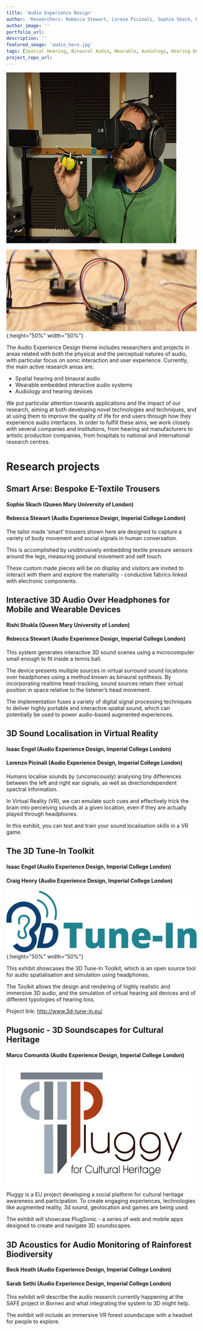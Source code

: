```yaml
---
title: 'Audio Experience Design'
author: 'Researchers: Rebecca Stewart, Lorezo Picinali, Sophie Skach, Rishi Shukla, Isaac Engel, Marco Comunità, Beck Heath, Sarab Sethi, Craig Henry'
author_image: ''
portfolio_url:
description: ''
featured_image: 'audio_hero.jpg'
tags: [Spatial Hearing, Binaural Audio, Wearable, Audiology, Hearing Devices]
project_repo_url:
---
```

![](./audio_hero.jpg)

![](./audio_1.jpg){:height="50%" width="50%"}

The Audio Experience Design theme includes researchers and projects in areas related with both the physical and the perceptual natures of audio, with particular focus on sonic interaction and user experience. Currently, the main active research areas are:

* Spatial hearing and binaural audio
* Wearable embedded interactive audio systems
* Audiology and hearing devices

We put particular attention towards applications and the impact of our research, aiming at both developing novel technologies and techniques, and at using them to improve the quality of life for end users through how they experience audio interfaces. In order to fulfill these aims, we work closely with several companies and institutions, from hearing aid manufacturers to artistic production companies, from hospitals to national and international research centres.

# Research projects
## Smart Arse: Bespoke E-Textile Trousers
#### Sophie Skach (Queen Mary University of London)
#### Rebecca Stewart (Audio Experience Design, Imperial College London)
The tailor made ‘smart’ trousers shown here are designed to capture a variety of body movement and social signals in human conversation.

This is accomplished by unobtrusively embedding textile pressure sensors around the legs, measuring postural movement and self touch.

These custom made pieces will be on display and visitors are invited to interact with them and explore the materiality - conductive fabrics linked with electronic components.




## Interactive 3D Audio Over Headphones for Mobile and Wearable Devices
#### Rishi Shukla (Queen Mary University of London)
#### Rebecca Stewart (Audio Experience Design, Imperial College London)

This system generates interactive 3D sound scenes using a microcomputer small enough to fit inside a tennis ball.

The device presents multiple sources in virtual surround sound locations over headphones using a method known as binaural synthesis. By incorporating realtime head-tracking, sound sources retain their virtual position in space relative to the listener’s head movement.

The implementation fuses a variety of digital signal processing techniques to deliver highly portable and interactive spatial sound, which can potentially be used to power audio-based augmented experiences.




## 3D Sound Localisation in Virtual Reality
#### Isaac Engel (Audio Experience Design, Imperial College London)
#### Lorenzo Picinali (Audio Experience Design, Imperial College London)

Humans localise sounds by (unconsciously) analysing tiny differences between the left and right ear signals, as well as directiondependent spectral information.

In Virtual Reality (VR), we can emulate such cues and effectively trick the brain into perceiving sounds at a given location, even if they are actually played through headphones.

In this exhibit, you can test and train your sound localisation skills in a VR game.




## The 3D Tune-In Toolkit
#### Isaac Engel (Audio Experience Design, Imperial College London)
#### Craig Henry (Audio Experience Design, Imperial College London)

![](./audio_3d.png){:height="50%" width="50%"}

This exhibit showcases the 3D Tune-In Toolkit, which is an open source tool for audio spatialisation and simulation using headphones.

The Toolkit allows the design and rendering of highly realistic and immersive 3D audio, and the simulation of virtual hearing aid devices and of different typologies of hearing loss.

Project link: http://www.3d-tune-in.eu/




## Plugsonic - 3D Soundscapes for Cultural Heritage
#### Marco Comunità (Audio Experience Design, Imperial College London)

![](./audio_pluggy.jpg)

Pluggy is a EU project developing a social platform for cultural heritage awareness and
participation. To create engaging experiences, technologies like augmented reality, 3d sound, geolocation and games are being used.

The exhibit will showcase PlugSonic - a series of web and mobile apps designed to create and navigate 3D soundscapes.




## 3D Acoustics for Audio Monitoring of Rainforest Biodiversity
#### Beck Heath (Audio Experience Design, Imperial College London)
#### Sarab Sethi (Audio Experience Design, Imperial College London)
This exhibit will describe the audio research currently happening at the SAFE project in Borneo and what integrating the system to 3D might help.

The exhibit will include an immersive VR forest soundscape with a headset for people to explore.
